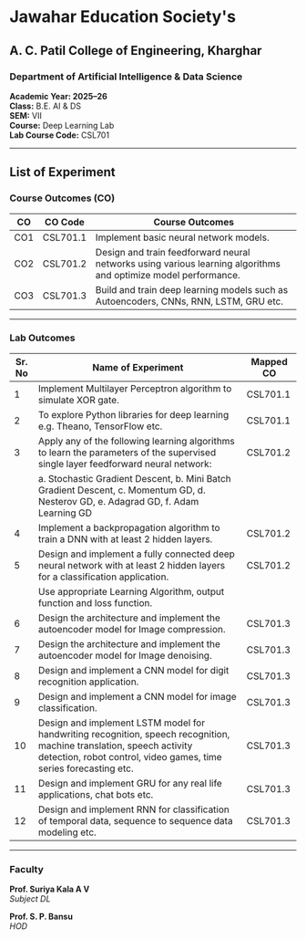 # Jawahar Education Society's  
## A. C. Patil College of Engineering, Kharghar  
### Department of Artificial Intelligence & Data Science  
**Academic Year: 2025–26**  
**Class:** B.E. AI & DS  
**SEM:** VII  
**Course:** Deep Learning Lab  
**Lab Course Code:** CSL701  

---

## List of Experiment

### Course Outcomes (CO)

| CO   | CO Code     | Course Outcomes                                                                 |
|------|-------------|----------------------------------------------------------------------------------|
| CO1  | CSL701.1    | Implement basic neural network models.                                          |
| CO2  | CSL701.2    | Design and train feedforward neural networks using various learning algorithms and optimize model performance. |
| CO3  | CSL701.3    | Build and train deep learning models such as Autoencoders, CNNs, RNN, LSTM, GRU etc. |

---

### Lab Outcomes

| Sr. No | Name of Experiment                                                                                                                                      | Mapped CO   |
|--------|----------------------------------------------------------------------------------------------------------------------------------------------------------|-------------|
| 1      | Implement Multilayer Perceptron algorithm to simulate XOR gate.                                                                                         | CSL701.1    |
| 2      | To explore Python libraries for deep learning e.g. Theano, TensorFlow etc.                                                                              | CSL701.1    |
| 3      | Apply any of the following learning algorithms to learn the parameters of the supervised single layer feedforward neural network:                       | CSL701.2    |
|        | a. Stochastic Gradient Descent, b. Mini Batch Gradient Descent, c. Momentum GD, d. Nesterov GD, e. Adagrad GD, f. Adam Learning GD                      |             |
| 4      | Implement a backpropagation algorithm to train a DNN with at least 2 hidden layers.                                                                    | CSL701.2    |
| 5      | Design and implement a fully connected deep neural network with at least 2 hidden layers for a classification application.                              | CSL701.2    |
|        | Use appropriate Learning Algorithm, output function and loss function.                                                                                   |             |
| 6      | Design the architecture and implement the autoencoder model for Image compression.                                                                      | CSL701.3    |
| 7      | Design the architecture and implement the autoencoder model for Image denoising.                                                                        | CSL701.3    |
| 8      | Design and implement a CNN model for digit recognition application.                                                                                     | CSL701.3    |
| 9      | Design and implement a CNN model for image classification.                                                                                              | CSL701.3    |
| 10     | Design and implement LSTM model for handwriting recognition, speech recognition, machine translation, speech activity detection, robot control, video games, time series forecasting etc. | CSL701.3 |
| 11     | Design and implement GRU for any real life applications, chat bots etc.                                                                                 | CSL701.3    |
| 12     | Design and implement RNN for classification of temporal data, sequence to sequence data modeling etc.                                                   | CSL701.3    |

---

### Faculty

**Prof. Suriya Kala A V**  
*Subject DL*  

**Prof. S. P. Bansu**  
*HOD*

